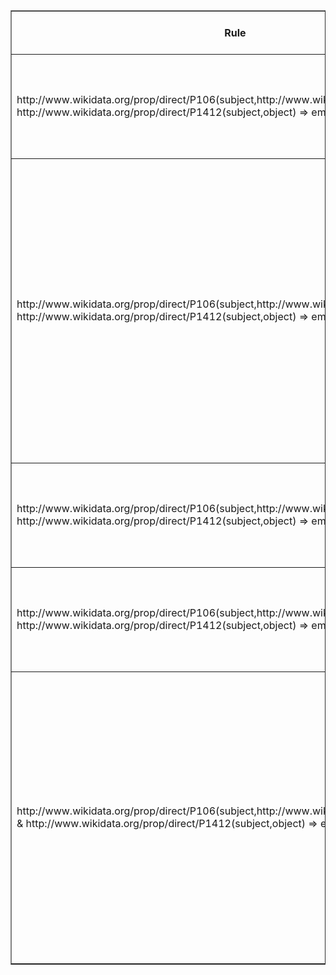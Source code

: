 <table border="1">
  <thead>
    <tr>
      <th>Rule</th>
      <th>Description</th>
      <th>Assessment</th>
      <th>Explanation</th>
      <th>Erroneous Triple Count</th>
      <th>Sample Incorrect Triple</th>
    </tr>
  </thead>
  <tbody>
    <tr>
      <td>http://www.wikidata.org/prop/direct/P106(subject,http://www.wikidata.org/entity/Q6607) & http://www.wikidata.org/prop/direct/P1412(subject,object) => empty set</td>
      <td>Guitar as an occupation</td>
      <td>Sensible</td>
      <td>Guitar is a musical instrument, not a profession, making it invalid as an occupation.</td>
      <td>1</td>
      <td>Libe Garcia de Cortazar (Q29995083) occupation guitar (Q6607) </td>
    </tr>
    <tr>
      <td>http://www.wikidata.org/prop/direct/P106(subject,http://www.wikidata.org/entity/Q9301) & http://www.wikidata.org/prop/direct/P1412(subject,object) => empty set</td>
      <td>Serbo-Croatian as an occupation</td>
      <td>Sometimes Sensible</td>
      <td>Serbo-Croatian is a language, which does not correspond to an occupation. It could be sometimes sensible choice, as it would generally flag errors but might occasionally capture valid cases depending on how certain datasets are structured.</td>
      <td>0</td>
      <td>-</td>
    </tr>
    <tr>
      <td>http://www.wikidata.org/prop/direct/P106(subject,http://www.wikidata.org/entity/Q9798) & http://www.wikidata.org/prop/direct/P1412(subject,object) => empty set</td>
      <td>Saxophone as an occupation</td>
      <td>Sensible</td>
      <td>Saxophone is a musical instrument, not a profession, making it invalid as an occupation.</td>
      <td>0</td>
      <td>-</td>
    </tr>
    <tr>
      <td>http://www.wikidata.org/prop/direct/P106(subject,http://www.wikidata.org/entity/Q5994) & http://www.wikidata.org/prop/direct/P1412(subject,object) => empty set</td>
      <td>Piano as an occupation</td>
      <td>Sensible</td>
      <td>Piano is a musical instrument, not a profession, making it invalid as an occupation.</td>
      <td>1</td>
      <td>Libe Garcia de Cortazar (Q29995083) occupation piano (Q5994)</td>
    </tr>
    <tr>
      <td>http://www.wikidata.org/prop/direct/P106(subject,http://www.wikidata.org/entity/Q165192) & http://www.wikidata.org/prop/direct/P1412(subject,object) => empty set</td>
      <td>Swedes as an occupation</td>
      <td>Sometimes Sensible</td>
      <td>Swedes is a nationalitiy, which does not correspond to an occupation. It could be sometimes sensible choice, as it would generally flag errors but might occasionally capture valid cases depending on how certain datasets are structured.</td>
      <td>0</td>
      <td>-</td>
    </tr>
  </tbody>
</table>
